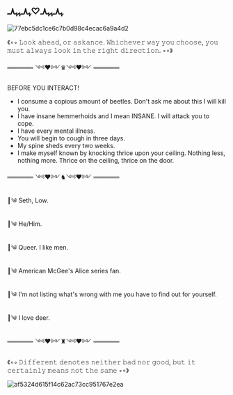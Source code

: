 ## ﮩ٨ـﮩﮩ٨ـ♡ﮩ٨ـﮩﮩ٨ـ
<!--
**zone-outt/zone-outt** is a ✨ _special_ ✨ repository because its `README.md` (this file) appears on your GitHub profile.

Here are some ideas to get you started:

- 🔭 I’m currently working on ...
- 🌱 I’m currently learning ...
- 👯 I’m looking to collaborate on ...
- 🤔 I’m looking for help with ...
- 💬 Ask me about ...
- 📫 How to reach me: ...
- 😄 Pronouns: ...
- ⚡ Fun fact: ...
-->
![77ebc5dc1ce6c7b0d98c4ecac6a9a4d2](https://github.com/user-attachments/assets/6b073b3b-88ca-417c-a4f7-1052487b83bc)

《∘◦ 𝙻𝚘𝚘𝚔 𝚊𝚑𝚎𝚊𝚍, 𝚘𝚛 𝚊𝚜𝚔𝚊𝚗𝚌𝚎. 𝚆𝚑𝚒𝚌𝚑𝚎𝚟𝚎𝚛 𝚠𝚊𝚢 𝚢𝚘𝚞 𝚌𝚑𝚘𝚘𝚜𝚎, 𝚢𝚘𝚞 𝚖𝚞𝚜𝚝 𝚊𝚕𝚠𝚊𝚢𝚜 𝚕𝚘𝚘𝚔 𝚒𝚗 𝚝𝚑𝚎 𝚛𝚒𝚐𝚑𝚝 𝚍𝚒𝚛𝚎𝚌𝚝𝚒𝚘𝚗. ◦∘》

══════ ༺♥༻♛༺♥༻  ══════ 

BEFORE YOU INTERACT!
- I consume a copious amount of beetles. Don't ask me about this I will kill you.
- I have insane hemmerhoids and I mean INSANE. I will attack you to cope.
- I have every mental illness.
- You will begin to cough in three days.
- My spine sheds every two weeks.
- I make myself known by knocking thrice upon your ceiling. Nothing less, nothing more. Thrice on the ceiling, thrice on the door.

══════ ༺♥༻♞༺♥༻  ══════ 

┃༄ Seth, Low.

┃༄ He/Him.

┃༄ Queer. I like men.

┃༄ American McGee's Alice series fan.

┃༄ I'm not listing what's wrong with me you have to find out for yourself.

┃༄ I love deer.


══════ ༺♥༻♜༺♥༻  ══════

《∘◦ 𝙳𝚒𝚏𝚏𝚎𝚛𝚎𝚗𝚝 𝚍𝚎𝚗𝚘𝚝𝚎𝚜 𝚗𝚎𝚒𝚝𝚑𝚎𝚛 𝚋𝚊𝚍 𝚗𝚘𝚛 𝚐𝚘𝚘𝚍, 𝚋𝚞𝚝 𝚒𝚝 𝚌𝚎𝚛𝚝𝚊𝚒𝚗𝚕𝚢 𝚖𝚎𝚊𝚗𝚜 𝚗𝚘𝚝 𝚝𝚑𝚎 𝚜𝚊𝚖𝚎 ◦∘》


![af5324d615f14c62ac73cc951767e2ea](https://github.com/user-attachments/assets/97c4e07c-183d-4e1d-af60-d2148fc4fd4c)
